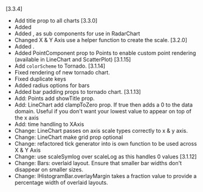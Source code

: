 [3.3.4]
  * Add title prop to all charts
[3.3.0]
  * Added <RadarChart />
  * Added <Web />, <Point /> <Path /> as sub components for use in RadarChart
  * Changed X & Y Axis use a helper function to create the scale.
[3.2.0]
  * Added <ScatterPlot />.
  * Added PointComponent prop to Points to enable custom point rendering (available in LineChart and ScatterPlot)
[3.1.15]
  * Add `colorScheme` to Tornado.
[3.1.14]
  * Fixed rendering of new tornado chart.
  * Fixed duplicate keys
  * Added radius options for bars
  * Added bar padding props to tornado chart.
[3.1.13]
  * Add: Points add showTitle prop.
  * Add: LineChart add clampToZero prop. If true then adds a 0 to the data domain. Useful if you don't want your lowest value to appear on top of the x axis
  * Add: time handling to XAxis
  * Change: LineChart passes on axis scale types correctly to x & y axis.
  * Change: LineChart make grid prop optional
  * Change: refactored tick generator into is own function to be used across X & Y Axis
  * Change: use scaleSymlog over scaleLog as this handles 0 values 
[3.1.12] 
  * Change: Bars: overlaid layout. Ensure that smaller bar widths don't disappear on smaller sizes. 
  * Change: IHistogramBar.overlayMargin takes a fraction value to provide a percentage width of overlaid layouts.
